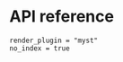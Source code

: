 # API reference

```{autodoc2-object} surrogatelcaohamiltonians.hblockmapper.MultiElementPairHBlockMapper
render_plugin = "myst"
no_index = true
```